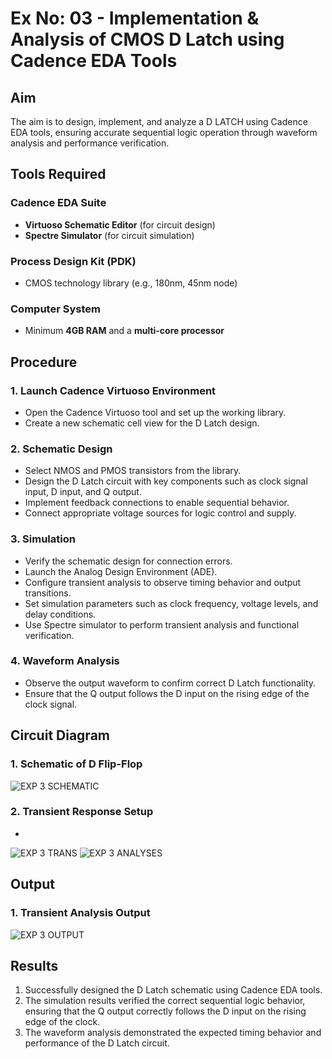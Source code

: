 # Ex No: 03 - Implementation & Analysis of CMOS D Latch using Cadence EDA Tools

## Aim
The aim is to design, implement, and analyze a D LATCH using Cadence EDA tools, ensuring accurate sequential logic operation through waveform analysis and performance verification.

## Tools Required

### Cadence EDA Suite
- **Virtuoso Schematic Editor** (for circuit design)
- **Spectre Simulator** (for circuit simulation)

### Process Design Kit (PDK)
- CMOS technology library (e.g., 180nm, 45nm node)

### Computer System
- Minimum **4GB RAM** and a **multi-core processor**

## Procedure

### 1. Launch Cadence Virtuoso Environment
- Open the Cadence Virtuoso tool and set up the working library.
- Create a new schematic cell view for the D Latch design.

### 2. Schematic Design
- Select NMOS and PMOS transistors from the library.
- Design the D Latch circuit with key components such as clock signal input, D input, and Q output.
- Implement feedback connections to enable sequential behavior.
- Connect appropriate voltage sources for logic control and supply.

### 3. Simulation
- Verify the schematic design for connection errors.
- Launch the Analog Design Environment (ADE).
- Configure transient analysis to observe timing behavior and output transitions.
- Set simulation parameters such as clock frequency, voltage levels, and delay conditions.
- Use Spectre simulator to perform transient analysis and functional verification.

### 4. Waveform Analysis
- Observe the output waveform to confirm correct D Latch functionality.
- Ensure that the Q output follows the D input on the rising edge of the clock signal.

## Circuit Diagram

### 1. Schematic of D Flip-Flop
![EXP 3 SCHEMATIC](https://github.com/user-attachments/assets/3701067c-0798-4d5d-9626-ef65e8c3c3c9)


### 2. Transient Response Setup
*
![EXP 3 TRANS ](https://github.com/user-attachments/assets/b725cebb-ab1b-4b7f-9db1-c1a382fa4d44) 
![EXP 3 ANALYSES](https://github.com/user-attachments/assets/b04db80a-4747-4e4f-a90b-b9272b71a037)

## Output

### 1. Transient Analysis Output
![EXP 3 OUTPUT ](https://github.com/user-attachments/assets/eab831c5-4cce-45f9-b0c3-1a1b5418deaf)


## Results
1. Successfully designed the D Latch schematic using Cadence EDA tools.
2. The simulation results verified the correct sequential logic behavior, ensuring that the Q output correctly follows the D input on the rising edge of the clock.
3. The waveform analysis demonstrated the expected timing behavior and performance of the D Latch circuit.
